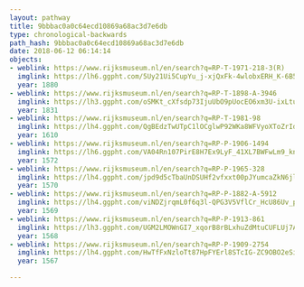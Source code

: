 ```yaml
---
layout: pathway
title: 9bbbac0a0c64ecd10869a68ac3d7e6db
type: chronological-backwards
path_hash: 9bbbac0a0c64ecd10869a68ac3d7e6db
date: 2018-06-12 06:14:14
objects:
- weblink: https://www.rijksmuseum.nl/en/search?q=RP-T-1971-218-3(R)
  imglink: https://lh6.ggpht.com/5Uy21Ui5CupYu_j-xjQxFk-4wlobxERH_K-6B5VriIHw5f5LcSYnPmP8zrqo6M4eTbtjjVLIdshLumVewFKWVG5dyw=s200
  year: 1880
- weblink: https://www.rijksmuseum.nl/en/search?q=RP-T-1898-A-3946
  imglink: https://lh3.ggpht.com/oSMKt_cXfsdp73IjuUbO9pUocEO6xm3U-ixLtucDUyHGECSbs8AhgxR_W1PFIpBVSHYpgljFJZpLii1KmRd9zSdU1I8=s200
  year: 1831
- weblink: https://www.rijksmuseum.nl/en/search?q=RP-T-1981-98
  imglink: https://lh4.ggpht.com/QgBEdzTwUTpC1lOCglwP92WKa8WFVyoXToZrIdhPBbWpju_RPgbPSpfAFEFe6VTq9xRfgyaktzH3F2_WPRV0KPJcgCk=s200
  year: 1610
- weblink: https://www.rijksmuseum.nl/en/search?q=RP-P-1906-1494
  imglink: https://lh6.ggpht.com/VA04Rn107PirE8H7Ex9LyF_41XL7BWFwLm9_knvrO-gQD41KjDjOPUp3l8ZFwAwML7bsteKGMsl7SipdqUcLbD-efTo=s200
  year: 1572
- weblink: https://www.rijksmuseum.nl/en/search?q=RP-P-1965-328
  imglink: https://lh4.ggpht.com/jpd9d5cTbaUnDSUHf2vfxxt00pJYumcaZkN6jlrphEjQPMLcaNE0PY81Lgar2f4Of7jdwfpkRDbdL5ILr6jMrtRNOZs=s200
  year: 1570
- weblink: https://www.rijksmuseum.nl/en/search?q=RP-P-1882-A-5912
  imglink: https://lh4.ggpht.com/viNDZjrqmL0f6q3l-QPG3V5VflCr_HcU86Uv_p2xN-p4vOhZWnm1mR-UlwK7HVtBomSn0QeEQfowOcTf8-ExONMaMIo=s200
  year: 1569
- weblink: https://www.rijksmuseum.nl/en/search?q=RP-P-1913-861
  imglink: https://lh3.ggpht.com/UGM2LMOWnGI7_xqorB8rBLxhuZdMtuCUFLUj7AJ2FGsApOkFX9vNcXXj8nu7qZKOOT194c7N48aIrSXRVPO3hZ1E1Q=s200
  year: 1568
- weblink: https://www.rijksmuseum.nl/en/search?q=RP-P-1909-2754
  imglink: https://lh4.ggpht.com/HwTfFxNzloTt87HpFYErl8STcIG-ZC9OBO2eSib4EvWE3CMxrqho2zYs00ueyOJXVUbTTip1ozGPcdvtJ-Ljtnnczg=s200
  year: 1567

---
```

